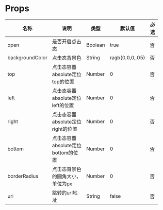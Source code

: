 # Props

| 名称               | 说明                                | 类型     | 默认值        |  必选 |
|-------------------|-------------------------------------|----------|--------------|------|
| open              | 是否开启点击态 | Boolean|true|否|
| backgroundColor   | 点击态背景色              |String|ragb(0,0,0,.05)|否|
| top               | 点击态容器absolute定位top的位置   |Number|0|否|
| left              | 点击态容器absolute定位left的位置   |Number|0|否|
| right             | 点击态容器absolute定位right的位置   |Number|0|否|
| bottom            | 点击态容器absolute定位bottom的位置  |Number|0|否|
| borderRadius      | 点击态背景色的圆角大小，单位为px  |Number|0|否|
| url               | 跳转的url地址  |String|false|否|




